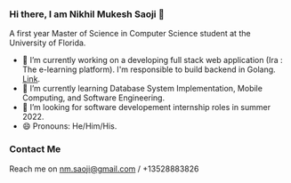 ### Hi there, I am Nikhil Mukesh Saoji 👋

A first year Master of Science in Computer Science student at the University of Florida.

- 🔭 I’m currently working on a developing full stack web application (Ira : The e-learning platform). I'm responsible to build backend in Golang. [Link](https://github.com/fourth-idiot/ira).
- 🌱 I’m currently learning Database System Implementation, Mobile Computing, and Software Engineering.
- 🤔 I’m looking for software developement internship roles in summer 2022.
- 😄 Pronouns: He/Him/His.

### Contact Me
Reach me on nm.saoji@gmail.com / +13528883826

[linkedin]: https://www.linkedin.com/in/nikhil-saoji/
